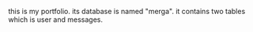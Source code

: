 this is my portfolio. its database is named "merga". it contains two tables which is user and messages. 
